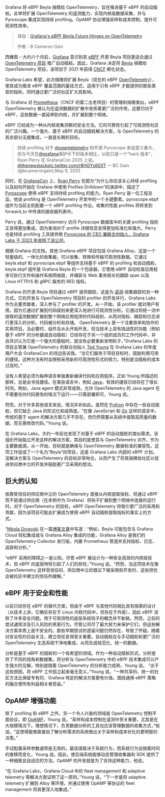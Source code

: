 <!--
title: Grafana的eBPF Beyla的未来取决于OpenTelemetry
cover: https://cdn.thenewstack.io/media/2025/05/bd7a218b-osarugue-igbinoba-t_yhxpigu78-unsplash.jpg
summary: Grafana 将 eBPF Beyla 捐赠给 OpenTelemetry，旨在推进基于 eBPF 的自动插桩。此举将扩展 OpenTelemetry 的遥测能力，实现内核级数据采集，并与 Pyroscope 集成实现持续 profiling。OpAMP 协议增强采样和成本控制，提升可观测性效率。
-->

Grafana 将 eBPF Beyla 捐赠给 OpenTelemetry，旨在推进基于 eBPF 的自动插桩。此举将扩展 OpenTelemetry 的遥测能力，实现内核级数据采集，并与 Pyroscope 集成实现持续 profiling。OpAMP 协议增强采样和成本控制，提升可观测性效率。

> 译自：[Grafana's eBPF Beyla Future Hinges on OpenTelemetry](https://thenewstack.io/grafanas-ebpf-beyla-future-hinges-on-opentelemetry/)
> 
> 作者：B Cameron Gain

西雅图 – 大约六个月前，[Grafana](https://thenewstack.io/why-grafana-needs-opentelemetry/) 意识到其 [eBPF](https://thenewstack.io/what-ebpf-means-for-observability-vs-security/) 开源 Beyla 项目更适合通过 [OpenTelemetry 项目](https://thenewstack.io/opentelemetry-whats-new-with-the-second-biggest-cncf-project/) 推广自动插桩。因此，Grafana 决定将 [Beyla](https://thenewstack.io/wp-admin/post.php?post=22724475&action=edit) 捐赠给 OpenTelemetry 项目，该项目于 2021 年获得 [CNCF](https://cncf.io/?utm_content=inline+mention) 孵化状态。

Grafana Labs 希望，此次捐赠将扩展 Beyla（现在的 eBPF [OpenTelemetry](https://github.com/open-telemetry)），使其成为推进 eBPF 覆盖范围的最佳方式，适用于只有 eBPF 才能提供的那些类型的指标，同时通过更广泛的社区扩大其影响。

与 Grafana 对 [Prometheus](https://thenewstack.io/prometheus-at-10-whats-been-its-impact-on-observability/)（CNCF 的第二古老项目）的管理和捐赠类似，eBPF OpenTelemetry 被认为在遥测数据的扩散中发挥着更广泛的作用，这要归功于 eBPF，这些数据一直延伸到内核，并扩展到整个网络。

eBPF 已经成为一种从内核收集洞察的安全方法。它的可靠性引起了可观测性社区的广泛兴趣。一个强大、基于 eBPF 的自动插桩解决方案，与 OpenTelemetry 的其余部分无缝集成，一直是长期的目标。

> 持续 profiling 对于 [@opentelemetry](https://twitter.com/opentelemetry) 和开源 Pyroscope 来说意义重大，但与今天在[@grafana](https://twitter.com/grafana)保护伞下的版本相比，以前只是一个“hack 版本”，Ryan Perry 在 GrafanaCon 2025 上说。[ @thenewstack](https://twitter.com/thenewstack)[pic.twitter.com/rBHGYx8SXT](https://pic.twitter.com/rBHGYx8SXT)
> — BC Gain (@bcamerongain),May 9, 2025

同时，在 [GrafanaCon](https://grafana.com/events/grafanacon/) 上，[Ryan Perry](https://www.linkedin.com/in/ryanaperry/) 在题为“为什么你应该关心持续 profiling 以及如何开始在 Grafana 中使用 Profiles Drilldown”的演讲中，描述了 [Pyroscope](https://pyroscope.io/) 使用 eBPF 支持持续 profiling 的能力。Ryan Perry 是一位工程总监，他说 profiling 是 OpenTelemetry 开发中的一个关键要素。pyroscope.ebpf 组件为当前主机配置一个 eBPF profiling 作业。收集的性能 profiles 将转发到 forward_to 中传递的接收器列表中。

Perry 说，通过 OpenTelemetry 访问 Pyroscope 数据库中的关键 profiling 指标正变得更加集成，因为查询对于 profile 详细信息变得更加标准化和强大。Perry 也是持续 profiling 工具提供商 [Pyroscope 的 CEO 兼联合创始人，Grafana Labs 于 2023 年收购了该公司](https://grafana.com/blog/2023/03/15/pyroscope-grafana-phlare-join-for-oss-continuous-profiling/)。

根据 Grafana 的文档，其他 Grafana eBPF 项目包括 Grafana Alloy，这是一个轻量级的、一体化的收集器，可以收集、转换和传输可观测性数据。它通过 beyla.ebpf 和 pyroscope.ebpf 等组件支持基于 eBPF 的 profiling 和自动插桩。beyla.ebpf 组件是 Grafana Beyla 的一个包装器，它使用 eBPF 自动检查应用程序可执行文件和操作系统网络层，并捕获与 Web 事务相关的跟踪 span 以及 Linux HTTP/S 和 gRPC 服务的 RED 指标。

Grafana 的开源 Beyla 项目通过 eBPF 提供跟踪，这是为 [遥测](https://thenewstack.io/unified-telemetry-observability-the-future-of-data-management/) 收集跟踪的另一种方式。它的开发与 OpenTelemetry 项目的 profiler 的开发并行，Grafana Labs 作为主要贡献者，深入参与了 profiler 的开发。从一开始，该 profiler 就对用户有用，因为它通过扩展到代码级别来更深入地进行可观测性分析。它通过将统一流中提取的遥测数据扩展到整个网络应用程序的代码级别，从而对指标、跟踪和日志进行更深入的分析。代码被分析和存储。
OpenTelemetry 是一个注重效率和协作的实用项目。当必要时，组件会从头开始开发，但当技术上具有挑战性的功能（例如基于 eBPF 的分析器或自动插桩）已经存在于另一个组织成员的工作代码中，并且共识认为它是一个强大的基础时，就没有必要重新发明轮子，”Grafana Labs 的项目主管兼 OpenTelemetry 的联合创始人 [Ted Young](https://www.linkedin.com/in/ted-young) 在 Grafana Labs 的年度用户大会 GrafanaCon 的场边告诉我。“当它们服务于项目目标时，鼓励利用可用的捷径。这种方法有时会限制采用新的可观测性形式的努力，特别是当插桩的成本过高时。”

没有人希望必须为每种语言单独重新编译代码和应用程序。正如 Young 所描述的那样，总是会寻找捷径。在某些语言中，例如 [Java](https://thenewstack.io/introduction-to-java-programming-language/)，有效的捷径已经存在了很长时间。例如，Java agent 模式非常成熟，允许 OpenTelemetry 的 Java agent 在不需要任何代码更改的情况下运行——只需部署即可，Young 说。

然而，对于许多其他语言来说，情况并非如此。虽然在 [Python](https://thenewstack.io/python/) 中存在一些自动插桩，但它缺乏 Java 的形式化和成熟度。“在像 JavaScript 和 [Go](https://thenewstack.io/introduction-to-go-programming-language/) 这样的语言中，传统的基于 agent 的解决方案几乎不存在，但仍然需要从系统中提取高质量的数据，而无需修改代码，”Young 说。

在 Grafana Labs，大约一年前也发现了对基于 eBPF 的自动插桩的类似需求。该组织开始独立开发这样的解决方案，其目的是使其与 OpenTelemetry 对齐，作为主要数据源。从一开始，目标就是确保与 OpenTelemetry 数据标准的兼容性。这项工作促成了一个名为“Beyla”的项目，这是 Grafana Labs 内部的 eBPF 计划。该解决方案与 OpenTelemetry 的目标非常吻合，从而产生了将其捐赠给社区以促进供应商中立的开发并鼓励更广泛采用的想法。

## 巨大的认知

依靠受信任的供应商中立的 OpenTelemetry 直接从内核提取指标，将通过 eBPF 而不是通过供应商（在本例中为 Grafana）将钩子扩展到整个网络中连接的运行时。对于 OpenTelemetry 的目标，eBPF OpenTelemetry 将吸引更广泛的采用和贡献，因为该项目可能会扩展成为使用 eBPF 自动插桩提取指标的事实上的方式。

“[Nikola Grcevski](https://www.linkedin.com/in/nikola-grcevski-16796717/) 在一篇[博客文章](https://grafana.com/blog/2025/05/07/opentelemetry-ebpf-instrumentation-beyla-donation/?utm_source=chatgpt.com)中写道：“例如，Beyla 可能包含与 Grafana Cloud 轻松集成或与 Grafana Alloy 集成的功能，Grafana Alloy 是我们的 OpenTelemetry Collector 发行版，内置 Prometheus 管道并支持指标、日志、追踪和分析。”

“eBPF 采用的障碍之一是认知。尽管 eBPF 被设计为一种安全高效的内核级技术，但 eBPF 的底层特性引起了人们的担忧，”Young 说。“然而，当这项技术在像 OpenTelemetry 这样受信任的、供应商中立的倡议下被采用和开发时，这些担忧会被社区中建立的信任所缓解。”

## eBPF 用于安全和性能

以前已经存在 eBPF 的替代方案，但由于 eBPF 与其他代码相比具有隔离的设计（从技术上讲，它确实存在于 Linux 内核代码中，但存在于外层），因此 eBPF 消除了许多安全问题。用于可观测性的底层系统钩子的概念并不新鲜。然而，之前的尝试通常涉及引入风险的黑客行为。尽管公司尽了最大努力来保护它们，但这些解决方案本质上是不安全的。那些早期尝试的遗留问题仍然存在，导致了怀疑。随着对安全性的日益关注，建立信任变得至关重要。自动插桩应与手动插桩和更广泛的 OpenTelemetry 生态系统干净地集成，从而生成规范化、统一的数据。

分析是基于 eBPF 的插桩的一个有希望的领域。作为一种自动插桩形式，分析提供了不同的视角和数据集。将分析与 OpenTelemetry 中的 eBPF 技术集成可以产生强大的见解，特别是随着 OpenTelemetry 的分析能力成熟，Young 说。
“出于这些原因，将 eBPF 工作孤立起来毫无意义，”Young 说。“一种共享的、统一的社区方法比保留专有的、Grafana 特定的解决方案更有价值。围绕通用 eBPF 策略的融合使所有利益相关者受益。”

## OpAMP 增强功能

除了 profiling 和 eBPF 之外，另一个令人兴奋的领域是 OpenTelemetry 控制平面协议，即 [OpAMP](https://opentelemetry.io/docs/specs/opamp/)，Young 说。“采样和成本控制在遥测中至关重要，尤其是在大规模情况下。理想情况下，负责数据分析的工具也应该管理数据的收集方式，”他说。“这使得能够直接由了解分析需求的系统做出关于采样和成本优化的更明智的决策。”

手动配置采样参数通常是无效的。最佳值取决于系统行为，而系统行为会随着时间的推移而变化，Young 说。因此，使后端系统能够动态管理收集器和 SDK 提供了一种细致且自适应的方法。OpAMP 的开发就是为了支持这种能力，他说。

“在 Grafana Labs，Grafana Cloud 中的 fleet management 和 adaptive telemetry 等解决方案证明了这一原则，”Young 说。“下一步是将 adaptive telemetry 扩展到 Alloy 等环境，并通过使用 OpAMP 等协议的 fleet management 将其更深入地集成。”